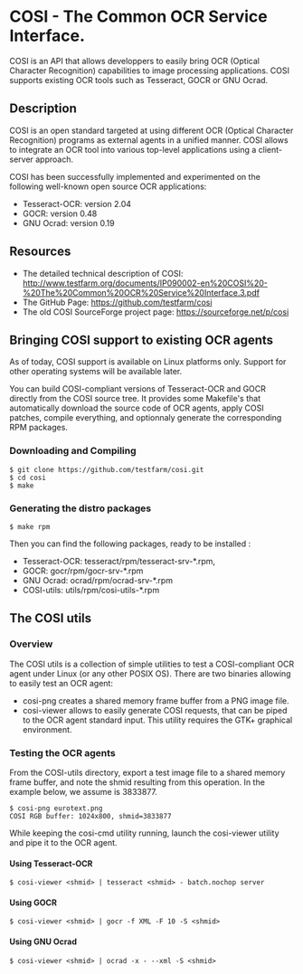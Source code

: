 # COSI - The Common OCR Service Interface.
COSI is an API that allows developpers to easily bring OCR (Optical Character Recognition)
capabilities to image processing applications.
COSI supports existing OCR tools such as Tesseract, GOCR or GNU Ocrad.


## Description
COSI is an open standard targeted at using different OCR (Optical Character Recognition) programs as external agents in a unified manner. COSI allows to integrate an OCR tool into various top-level applications using a client-server approach.

COSI has been successfully implemented and experimented on the following well-known open source OCR applications:
- Tesseract-OCR: version 2.04
- GOCR: version 0.48
- GNU Ocrad: version 0.19

## Resources
- The detailed technical description of COSI: http://www.testfarm.org/documents/IP090002-en%20COSI%20-%20The%20Common%20OCR%20Service%20Interface.3.pdf
- The GitHub Page: https://github.com/testfarm/cosi
- The old COSI SourceForge project page: https://sourceforge.net/p/cosi

## Bringing COSI support to existing OCR agents
As of today, COSI support is available on Linux platforms only.
Support for other operating systems will be available later.

You can build COSI-compliant versions of Tesseract-OCR and GOCR
directly from the COSI source tree. It provides some Makefile's
that automatically download the source code of OCR agents,
apply COSI patches, compile everything, and optionnaly generate
the corresponding RPM packages.

### Downloading and Compiling
```
$ git clone https://github.com/testfarm/cosi.git
$ cd cosi
$ make
```

### Generating the distro packages
```
$ make rpm
```

Then you can find the following packages, ready to be installed :
- Tesseract-OCR: tesseract/rpm/tesseract-srv-*.rpm, 
- GOCR: gocr/rpm/gocr-srv-*.rpm
- GNU Ocrad: ocrad/rpm/ocrad-srv-*.rpm
- COSI-utils: utils/rpm/cosi-utils-*.rpm

## The COSI utils
### Overview
The COSI utils is a collection of simple utilities to test a
COSI-compliant OCR agent under Linux (or any other POSIX OS).
There are two binaries allowing to easily test an OCR agent:
- cosi-png creates a shared memory frame buffer from a PNG image file.
- cosi-viewer allows to easily generate COSI requests, that can be piped to the OCR agent standard input. This utility requires the GTK+ graphical environment.

### Testing the OCR agents
From the COSI-utils directory, export a test image file to a shared
memory frame buffer, and note the shmid resulting from this operation.
In the example below, we assume <shmid> is 3833877.
```
$ cosi-png eurotext.png
COSI RGB buffer: 1024x800, shmid=3833877
```

While keeping the cosi-cmd utility running, launch the cosi-viewer utility and pipe it to the OCR agent.

#### Using Tesseract-OCR
```
$ cosi-viewer <shmid> | tesseract <shmid> - batch.nochop server
```

#### Using GOCR
```
$ cosi-viewer <shmid> | gocr -f XML -F 10 -S <shmid>
```

#### Using GNU Ocrad
```
$ cosi-viewer <shmid> | ocrad -x - --xml -S <shmid>
```
